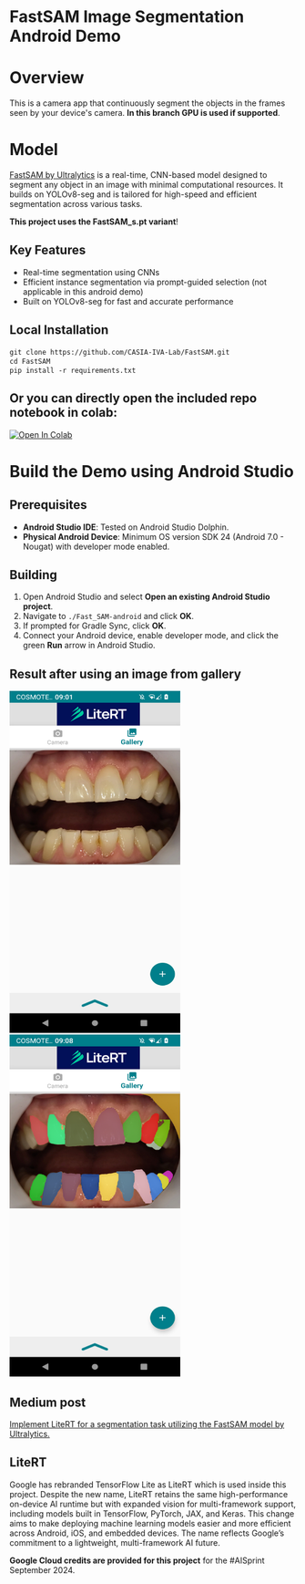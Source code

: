 # FastSAM Image Segmentation Android Demo

# Overview

This is a camera app that continuously segment the objects in the frames seen
by your device's camera. **In this branch GPU is used if supported**.

# Model

[FastSAM by Ultralytics](https://docs.ultralytics.com/models/fast-sam/) is a real-time, CNN-based model designed to segment any object in an image with minimal computational resources. It builds on YOLOv8-seg and is tailored for high-speed and efficient segmentation across various tasks. 

**This project uses the FastSAM_s.pt variant**!

## Key Features
- Real-time segmentation using CNNs
- Efficient instance segmentation via prompt-guided selection (not applicable in this android demo)
- Built on YOLOv8-seg for fast and accurate performance

## Local Installation

```
git clone https://github.com/CASIA-IVA-Lab/FastSAM.git
cd FastSAM
pip install -r requirements.txt
```
## Or you can directly open the included repo notebook in colab:

<a target="_blank" href="https://colab.research.google.com/github/farmaker47/Fast_SAM_android/blob/master/FastSAM_tflite.ipynb">
  <img src="https://colab.research.google.com/assets/colab-badge.svg" alt="Open In Colab"/>
</a>


# Build the Demo using Android Studio

## Prerequisites
- **Android Studio IDE**: Tested on Android Studio Dolphin.
- **Physical Android Device**: Minimum OS version SDK 24 (Android 7.0 - Nougat) with developer mode enabled.

## Building
1. Open Android Studio and select **Open an existing Android Studio project**.
2. Navigate to `./Fast_SAM-android` and click **OK**.
3. If prompted for Gradle Sync, click **OK**.
4. Connect your Android device, enable developer mode, and click the green **Run** arrow in Android Studio.

## Result after using an image from gallery

<p float="left">
  <img src="mouth.png" alt="Image 1" width="300" height="600">
  <img src="mouth_with_mask.png" alt="Image 2" width="300" height="600">
</p>

## Medium post

[Implement LiteRT for a segmentation task utilizing the FastSAM model by Ultralytics.](https://farmaker47.medium.com/implement-litert-for-a-segmentation-task-utilizing-the-fastsam-model-by-ultralytics-9d7e14c88bd4)

## LiteRT

Google has rebranded TensorFlow Lite as LiteRT which is used inside this project. Despite the new name, LiteRT retains the same high-performance on-device AI runtime but with expanded vision for multi-framework support, including models built in TensorFlow, PyTorch, JAX, and Keras. This change aims to make deploying machine learning models easier and more efficient across Android, iOS, and embedded devices. The name reflects Google’s commitment to a lightweight, multi-framework AI future.

**Google Cloud credits are provided for this project** for the #AISprint September 2024.
